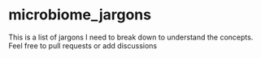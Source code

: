 # microbiome_jargons
This is a list of jargons I need to break down to understand the concepts. Feel free to pull requests or add discussions
